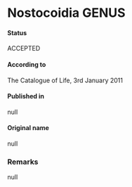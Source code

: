 Nostocoidia GENUS
=======

#### Status
ACCEPTED

#### According to
The Catalogue of Life, 3rd January 2011

#### Published in
null

#### Original name
null

### Remarks
null